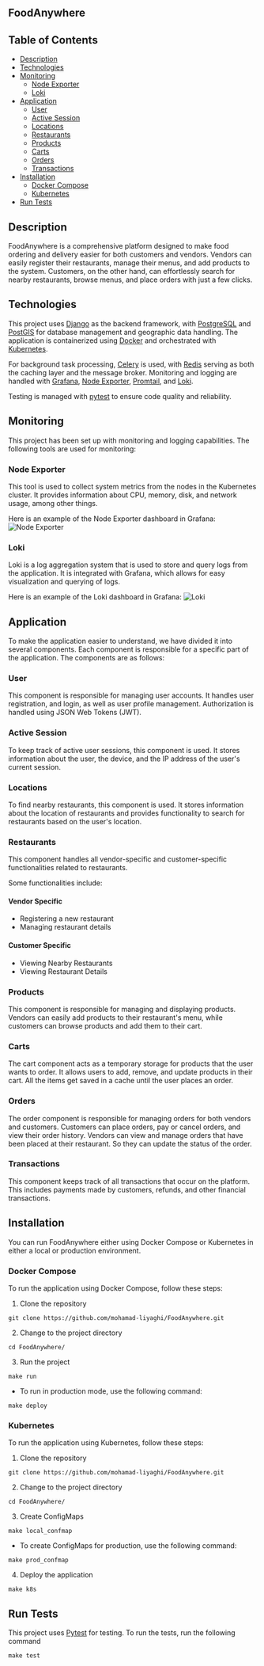 ## FoodAnywhere

## Table of Contents
- [Description](#description)
- [Technologies](#technologies)
- [Monitoring](#monitoring)
  - [Node Exporter](#node-exporter)
  - [Loki](#loki)
- [Application](#application)
  - [User](#user)
  - [Active Session](#active-session)
  - [Locations](#locations)
  - [Restaurants](#restaurants)
  - [Products](#products)
  - [Carts](#carts)
  - [Orders](#orders)
  - [Transactions](#transactions)
- [Installation](#installation)
  - [Docker Compose](#docker-compose)
  - [Kubernetes](#kubernetes)
- [Run Tests](#run-tests)

## Description
FoodAnywhere is a comprehensive platform designed to make food ordering and delivery easier for both customers and vendors.
Vendors can easily register their restaurants, manage their menus, and add products to the system. Customers, on the other hand, can effortlessly search for nearby restaurants, browse menus, and place orders with just a few clicks.

## Technologies
This project uses <a href="https://docs.djangoproject.com/">Django</a> as the backend framework, with <a href="https://www.postgresql.org/">PostgreSQL</a> and <a href="https://postgis.net/">PostGIS</a> for database management and geographic data handling. The application is containerized using <a href="https://www.docker.com/">Docker</a> and orchestrated with <a href="https://kubernetes.io/">Kubernetes</a>.

For background task processing, <a href="https://docs.celeryq.dev/en/stable/">Celery</a> is used, with <a href="https://redis.io/">Redis</a> serving as both the caching layer and the message broker. Monitoring and logging are handled with <a href="https://grafana.com/">Grafana</a>, <a href="https://prometheus.io/docs/guides/node-exporter/">Node Exporter</a>, <a href="https://grafana.com/docs/loki/latest/getting-started/promtail/">Promtail</a>, and <a href="https://grafana.com/oss/loki/">Loki</a>.

Testing is managed with <a href="https://docs.pytest.org/en/stable/">pytest</a> to ensure code quality and reliability.


## Monitoring
This project has been set up with monitoring and logging capabilities. The following tools are used for monitoring:

### Node Exporter
This tool is used to collect system metrics from the nodes in the Kubernetes cluster. It provides information about CPU, memory, disk, and network usage, among other things.

Here is an example of the Node Exporter dashboard in Grafana:
<img src="./images/node_exporter.png" alt="Node Exporter"/>

### Loki
Loki is a log aggregation system that is used to store and query logs from the application. It is integrated with Grafana, which allows for easy visualization and querying of logs.

Here is an example of the Loki dashboard in Grafana:
<img src="./images/loki.png" alt="Loki"/>

## Application
To make the application easier to understand, we have divided it into several components. Each component is responsible for a specific part of the application. The components are as follows:

### User
This component is responsible for managing user accounts. It handles user registration, and login, as well as user profile management.
Authorization is handled using JSON Web Tokens (JWT).

### Active Session
To keep track of active user sessions, this component is used. It stores information about the user, the device, and the IP address of the user's current session.

### Locations
To find nearby restaurants, this component is used. It stores information about the location of restaurants and provides functionality to search for restaurants based on the user's location.

### Restaurants
This component handles all vendor-specific and customer-specific functionalities related to restaurants.

Some functionalities include:
#### Vendor Specific
- Registering a new restaurant
- Managing restaurant details
#### Customer Specific
- Viewing Nearby Restaurants
- Viewing Restaurant Details

### Products
This component is responsible for managing and displaying products.
Vendors can easily add products to their restaurant's menu, while customers can browse products and add them to their cart.

### Carts
The cart component acts as a temporary storage for products that the user wants to order. It allows users to add, remove, and update products in their cart.
All the items get saved in a cache until the user places an order.

### Orders
The order component is responsible for managing orders for both vendors and customers.
Customers can place orders, pay or cancel orders, and view their order history.
Vendors can view and manage orders that have been placed at their restaurant. So they can update the status of the order.

### Transactions
This component keeps track of all transactions that occur on the platform.
This includes payments made by customers, refunds, and other financial transactions.

## Installation
You can run FoodAnywhere either using Docker Compose or Kubernetes in either a local or production environment.

### Docker Compose
To run the application using Docker Compose, follow these steps:
1. Clone the repository
```shell
git clone https://github.com/mohamad-liyaghi/FoodAnywhere.git
```
2. Change to the project directory
```shell
cd FoodAnywhere/
```
3. Run the project
```shell
make run
```
* To run in production mode, use the following command:
```shell
make deploy
```

### Kubernetes
To run the application using Kubernetes, follow these steps:
1. Clone the repository
```shell
git clone https://github.com/mohamad-liyaghi/FoodAnywhere.git
```
2. Change to the project directory
```shell
cd FoodAnywhere/
```
3. Create ConfigMaps
```shell
make local_confmap
```
* To create ConfigMaps for production, use the following command:
```shell
make prod_confmap
```
4. Deploy the application
```shell
make k8s
```

## Run Tests
This project uses <a href="https://docs.pytest.org/en/stable/">Pytest</a> for testing. To run the tests, run the following command
```shell
make test
```
